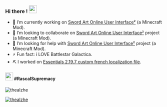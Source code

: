 ### Hi there ! <img src="https://media.giphy.com/media/hvRJCLFzcasrR4ia7z/giphy.gif" width="25px">
- 🔭 I’m currently working on [Sword Art Online User Interface²](https://github.com/thealzhe/sao-ui-2) (a Minecraft Mod).
- 👯 I’m looking to collaborate on [Sword Art Online User Interface²](https://github.com/thealzhe/sao-ui-2) project (a Minecraft Mod).
- 🤔 I’m looking for help with [Sword Art Online User Interface²](https://github.com/thealzhe/sao-ui-2) project (a Minecraft Mod).
- ⚡ Fun fact: i LOVE Battlestar Galactica.
- ⛏️ I worked on [Essentials 2.19.7 custom french localization file](https://github.com/thealzhe/thealzhe/blob/main/messages_fralz.properties).

#### <img src="https://cdn.discordapp.com/emojis/1030305800788385852.webp" width="25px"> #RascalSupremacy



<p align="left"> <img src="https://komarev.com/ghpvc/?username=thealzhe&label=Profile%20views&color=0e75b6&style=flat" alt="thealzhe" /></p>
<p align="left"> <a href="https://github.com/ryo-ma/github-profile-trophy"><img src="https://github-profile-trophy.vercel.app/?username=thealzhe" alt="thealzhe" /></a> </p>
